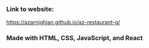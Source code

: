 ### Link to website: 
https://azarnighian.github.io/az-restaurant-g/

### Made with HTML, CSS, JavaScript, and React